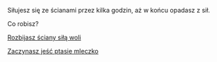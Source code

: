 Siłujesz się ze ścianami przez kilka godzin, aż w końcu opadasz z sił.

Co robisz?

[Rozbijasz ściany siłą woli](../wola.md)

[Zaczynasz jeść ptasie mleczko](jedzenie/jedzenie.md)
